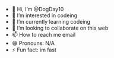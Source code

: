 - 👋 Hi, I’m @DogDay10
- 👀 I’m interested in codeing
- 🌱 I’m currently learning codeing
- 💞️ I’m looking to collaborate on this web
- 📫 How to reach me email
- 😄 Pronouns: N/A
- ⚡ Fun fact: im fast

<!---
DogDay10/DogDay10 is a ✨ special ✨ repository because its `README.md` (this file) appears on your GitHub profile.
You can click the Preview link to take a look at your changes.
--->
